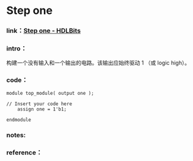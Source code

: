 # Step one

### **link**：[Step one - HDLBits](https://hdlbits.01xz.net/wiki/Step_one)

### **intro**：

构建一个没有输入和一个输出的电路。该输出应始终驱动 1 （或 logic high）。

### **code**：

```
module top_module( output one );

// Insert your code here
    assign one = 1'b1;

endmodule
```

### notes:

### reference：



